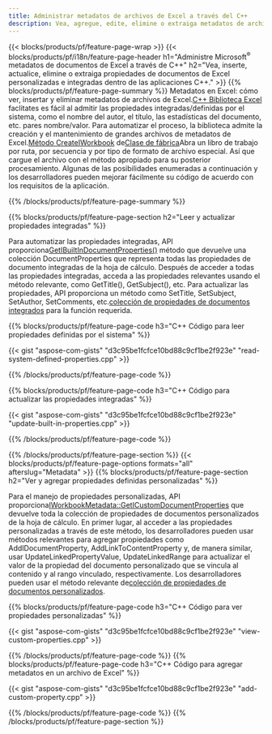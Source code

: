 ```yaml
---
title: Administrar metadatos de archivos de Excel a través del C++
description: Vea, agregue, edite, elimine o extraiga metadatos de archivos de Excel usando la biblioteca C++
---
```

{{< blocks/products/pf/feature-page-wrap >}}
{{< blocks/products/pf/i18n/feature-page-header h1="Administre Microsoft<sup>&reg;</sup> metadatos de documentos de Excel a través de C++" h2="Vea, inserte, actualice, elimine o extraiga propiedades de documentos de Excel personalizadas e integradas dentro de las aplicaciones C++." >}}
{{% blocks/products/pf/feature-page-summary %}}
 Metadatos en Excel: cómo ver, insertar y eliminar metadatos de archivos de Excel.[C++ Biblioteca Excel](/cells/es/cpp/) faclitates es fácil al admitir las propiedades integradas/definidas por el sistema, como el nombre del autor, el título, las estadísticas del documento, etc. pares nombre/valor. Para automatizar el proceso, la biblioteca admite la creación y el mantenimiento de grandes archivos de metadatos de Excel.[Método CreateIWorkbook](https://reference.aspose.com/cells/cpp/class/aspose.cells.factory#a93f7282b976d2a001d44198dedaceee8) de[Clase de fábrica](https://reference.aspose.com/cells/cpp/class/aspose.cells.factory)Abra un libro de trabajo por ruta, por secuencia y por tipo de formato de archivo especial. Así que cargue el archivo con el método apropiado para su posterior procesamiento. Algunas de las posibilidades enumeradas a continuación y los desarrolladores pueden mejorar fácilmente su código de acuerdo con los requisitos de la aplicación.
 
{{% /blocks/products/pf/feature-page-summary %}}

{{% blocks/products/pf/feature-page-section h2="Leer y actualizar propiedades integradas" %}}

 Para automatizar las propiedades integradas, API proporciona[GetIBuiltInDocumentProperties()](https://reference.aspose.com/cells/cpp/class/aspose.cells.metadata.i_workbook_metadata) método que devuelve una colección DocumentProperties que representa todas las propiedades de documento integradas de la hoja de cálculo. Después de acceder a todas las propiedades integradas, acceda a las propiedades relevantes usando el método relevante, como GetTitle(), GetSubject(), etc. Para actualizar las propiedades, API proporciona un método como SetTitle, SetSubject, SetAuthor, SetComments, etc.[colección de propiedades de documentos integrados](https://reference.aspose.com/cells/cpp/class/aspose.cells.properties.i_built_in_document_property_collection) para la función requerida.

{{% blocks/products/pf/feature-page-code h3="C++ Código para leer propiedades definidas por el sistema" %}}

{{< gist "aspose-com-gists" "d3c95be1fcfce10bd88c9cf1be2f923e" "read-system-defined-properties.cpp" >}}

{{% /blocks/products/pf/feature-page-code %}}

{{% blocks/products/pf/feature-page-code h3="C++ Código para actualizar las propiedades integradas" %}}

{{< gist "aspose-com-gists" "d3c95be1fcfce10bd88c9cf1be2f923e" "update-built-in-properties.cpp" >}}

{{% /blocks/products/pf/feature-page-code %}}


{{% /blocks/products/pf/feature-page-section %}}
{{< blocks/products/pf/feature-page-options formats="all" afterslug="Metadata" >}}
{{% blocks/products/pf/feature-page-section h2="Ver y agregar propiedades definidas personalizadas" %}}

Para el manejo de propiedades personalizadas, API proporciona[IWorkbookMetadata::GetICustomDocumentProperties](https://reference.aspose.com/cells/cpp/class/aspose.cells.metadata.i_workbook_metadata#a69f0226813ce18c03ebc13b8ca691e79) que devuelve toda la colección de propiedades de documentos personalizados de la hoja de cálculo. En primer lugar, al acceder a las propiedades personalizadas a través de este método, los desarrolladores pueden usar métodos relevantes para agregar propiedades como AddIDocumentProperty, AddLinkToContentProperty y, de manera similar, usar UpdateLinkedPropertyValue, UpdateLinkedRange para actualizar el valor de la propiedad del documento personalizado que se vincula al contenido y al rango vinculado, respectivamente. Los desarrolladores pueden usar el método relevante de[colección de propiedades de documentos personalizados](https://reference.aspose.com/cells/cpp/class/aspose.cells.properties.i_custom_document_property_collection).

{{% blocks/products/pf/feature-page-code h3="C++ Código para ver propiedades personalizadas" %}}

{{< gist "aspose-com-gists" "d3c95be1fcfce10bd88c9cf1be2f923e" "view-custom-properties.cpp" >}}

{{% /blocks/products/pf/feature-page-code %}}
{{% blocks/products/pf/feature-page-code h3="C++ Código para agregar metadatos en un archivo de Excel" %}}

{{< gist "aspose-com-gists" "d3c95be1fcfce10bd88c9cf1be2f923e" "add-custom-property.cpp" >}}

{{% /blocks/products/pf/feature-page-code %}}
{{% /blocks/products/pf/feature-page-section %}}
